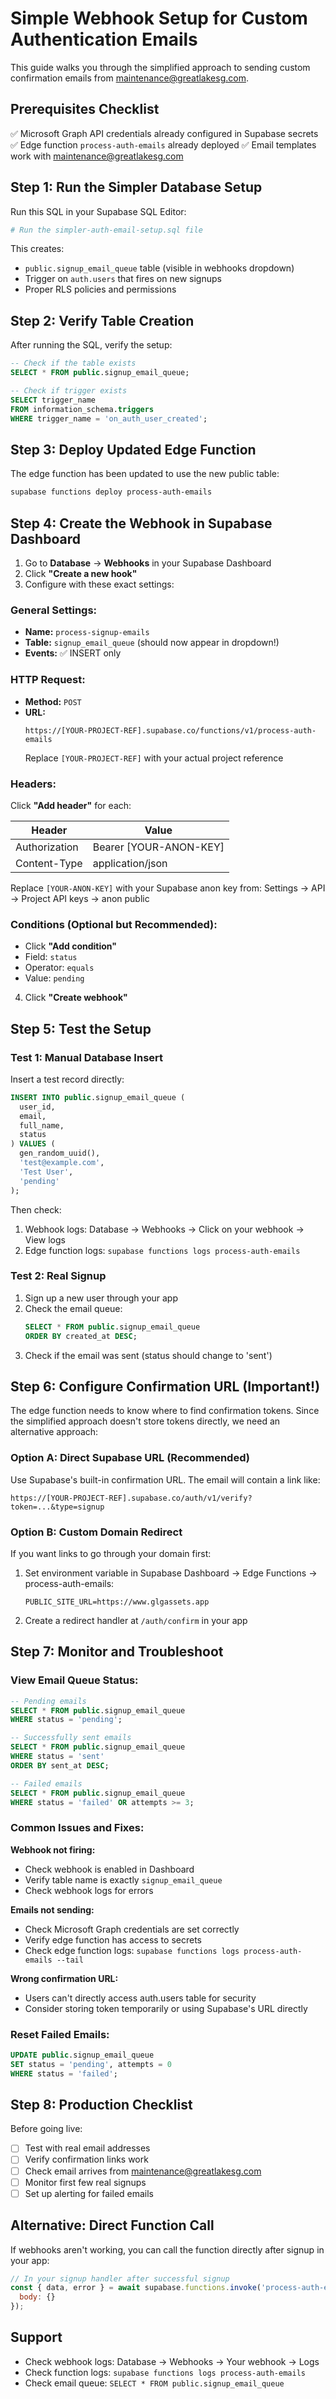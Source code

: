 # Simple Webhook Setup for Custom Authentication Emails

This guide walks you through the simplified approach to sending custom confirmation emails from maintenance@greatlakesg.com.

## Prerequisites Checklist

✅ Microsoft Graph API credentials already configured in Supabase secrets
✅ Edge function `process-auth-emails` already deployed
✅ Email templates work with maintenance@greatlakesg.com

## Step 1: Run the Simpler Database Setup

Run this SQL in your Supabase SQL Editor:

```bash
# Run the simpler-auth-email-setup.sql file
```

This creates:
- `public.signup_email_queue` table (visible in webhooks dropdown)
- Trigger on `auth.users` that fires on new signups
- Proper RLS policies and permissions

## Step 2: Verify Table Creation

After running the SQL, verify the setup:

```sql
-- Check if the table exists
SELECT * FROM public.signup_email_queue;

-- Check if trigger exists
SELECT trigger_name 
FROM information_schema.triggers 
WHERE trigger_name = 'on_auth_user_created';
```

## Step 3: Deploy Updated Edge Function

The edge function has been updated to use the new public table:

```bash
supabase functions deploy process-auth-emails
```

## Step 4: Create the Webhook in Supabase Dashboard

1. Go to **Database** → **Webhooks** in your Supabase Dashboard
2. Click **"Create a new hook"**
3. Configure with these exact settings:

### General Settings:
- **Name:** `process-signup-emails`
- **Table:** `signup_email_queue` (should now appear in dropdown!)
- **Events:** ✅ INSERT only

### HTTP Request:
- **Method:** `POST`
- **URL:** 
  ```
  https://[YOUR-PROJECT-REF].supabase.co/functions/v1/process-auth-emails
  ```
  Replace `[YOUR-PROJECT-REF]` with your actual project reference

### Headers:
Click **"Add header"** for each:

| Header | Value |
|--------|-------|
| Authorization | Bearer [YOUR-ANON-KEY] |
| Content-Type | application/json |

Replace `[YOUR-ANON-KEY]` with your Supabase anon key from:
Settings → API → Project API keys → anon public

### Conditions (Optional but Recommended):
- Click **"Add condition"**
- Field: `status`
- Operator: `equals`
- Value: `pending`

4. Click **"Create webhook"**

## Step 5: Test the Setup

### Test 1: Manual Database Insert

Insert a test record directly:

```sql
INSERT INTO public.signup_email_queue (
  user_id, 
  email, 
  full_name, 
  status
) VALUES (
  gen_random_uuid(),
  'test@example.com',
  'Test User',
  'pending'
);
```

Then check:
1. Webhook logs: Database → Webhooks → Click on your webhook → View logs
2. Edge function logs: `supabase functions logs process-auth-emails`

### Test 2: Real Signup

1. Sign up a new user through your app
2. Check the email queue:
   ```sql
   SELECT * FROM public.signup_email_queue 
   ORDER BY created_at DESC;
   ```
3. Check if the email was sent (status should change to 'sent')

## Step 6: Configure Confirmation URL (Important!)

The edge function needs to know where to find confirmation tokens. Since the simplified approach doesn't store tokens directly, we need an alternative approach:

### Option A: Direct Supabase URL (Recommended)
Use Supabase's built-in confirmation URL. The email will contain a link like:
```
https://[YOUR-PROJECT-REF].supabase.co/auth/v1/verify?token=...&type=signup
```

### Option B: Custom Domain Redirect
If you want links to go through your domain first:
1. Set environment variable in Supabase Dashboard → Edge Functions → process-auth-emails:
   ```
   PUBLIC_SITE_URL=https://www.glgassets.app
   ```
2. Create a redirect handler at `/auth/confirm` in your app

## Step 7: Monitor and Troubleshoot

### View Email Queue Status:
```sql
-- Pending emails
SELECT * FROM public.signup_email_queue 
WHERE status = 'pending';

-- Successfully sent emails
SELECT * FROM public.signup_email_queue 
WHERE status = 'sent' 
ORDER BY sent_at DESC;

-- Failed emails
SELECT * FROM public.signup_email_queue 
WHERE status = 'failed' OR attempts >= 3;
```

### Common Issues and Fixes:

**Webhook not firing:**
- Check webhook is enabled in Dashboard
- Verify table name is exactly `signup_email_queue`
- Check webhook logs for errors

**Emails not sending:**
- Check Microsoft Graph credentials are set correctly
- Verify edge function has access to secrets
- Check edge function logs: `supabase functions logs process-auth-emails --tail`

**Wrong confirmation URL:**
- Users can't directly access auth.users table for security
- Consider storing token temporarily or using Supabase's URL directly

### Reset Failed Emails:
```sql
UPDATE public.signup_email_queue 
SET status = 'pending', attempts = 0 
WHERE status = 'failed';
```

## Step 8: Production Checklist

Before going live:

- [ ] Test with real email addresses
- [ ] Verify confirmation links work
- [ ] Check email arrives from maintenance@greatlakesg.com
- [ ] Monitor first few real signups
- [ ] Set up alerting for failed emails

## Alternative: Direct Function Call

If webhooks aren't working, you can call the function directly after signup in your app:

```javascript
// In your signup handler after successful signup
const { data, error } = await supabase.functions.invoke('process-auth-emails', {
  body: {}
});
```

## Support

- Check webhook logs: Database → Webhooks → Your webhook → Logs
- Check function logs: `supabase functions logs process-auth-emails`
- Check email queue: `SELECT * FROM public.signup_email_queue`